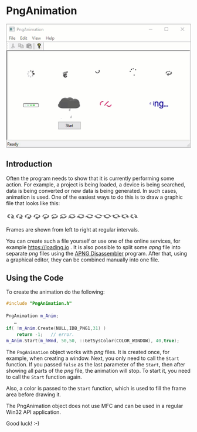 # PngAnimation

![Example](./image.gif)

## Introduction

Often the program needs to show that it is currently performing some action. For example, a project is being loaded, a device is being searched, data is being converted or new data is being generated. In such cases, animation is used. One of the easiest ways to do this is to draw a graphic file that looks like this:

![Example](./process.png)

Frames are shown from left to right at regular intervals.

You can create such a file yourself or use one of the online services, for example https://loading.io . It is also possible to split some *apng* file into separate *png* files using the [APNG Disassembler](http://apngdis.sourceforge.net) program. After that, using a graphical editor, they can be combined manually into one file.

## Using the Code

To create the animation do the following:

```cpp
#include "PngAnimation.h"

PngAnimation m_Anim;
   …
if( !m_Anim.Create(NULL,IDB_PNG1,31) )
    return -1;   // error.
m_Anim.Start(m_hWnd, 50,50, ::GetSysColor(COLOR_WINDOW), 40,true);
````

The `PngAnimation` object works with *png* files. It is created once, for example, when creating a window. Next, you only need to call the `Start` function. If you passed `false` as the last parameter of the `Start`, then after showing all parts of the *png* file, the animation will stop. To start it, you need to call the `Start` function again.

Also, a color is passed to the `Start` function, which is used to fill the frame area before drawing it.

The PngAnimation object does not use MFC and can be used in a regular Win32 API application.

Good luck! :-)
